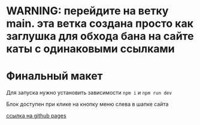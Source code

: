 # WARNING: перейдите на ветку main. эта ветка создана просто как заглушка для обхода бана на сайте каты с одинаковыми ссылками

# Финальный макет
Для запуска нужно установить зависимости ```npm i``` и ```npm run dev```

Блок доступен при клике на кнопку меню слева в шапке сайта


[ссылка на github pages](https://octavian-imp.github.io/verstka-webpack.github.io/)
